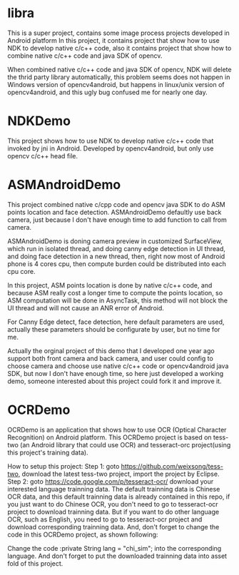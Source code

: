 # libra
This is a super project, contains some image process projects developed in Android platform
In this project, it contains project that show how to use NDK to develop native c/c++ code,
also it contains project that show how to combine native c/c++ code and java SDK of opencv.

When combined native c/c++ code and java SDK of opencv, NDK will delete the thrid party library automatically,
this problem seems does not happen in Windows version of opencv4android, but happens in linux/unix version of 
opencv4android, and this ugly bug confused me for nearly one day.

# NDKDemo
This project shows how to use NDK to develop native c/c++ code that invoked by jni in Android.
Developed by opencv4android, but only use opencv c/c++ head file.

# ASMAndroidDemo
This project combined native c/cpp code and opencv java SDK to do ASM points location and face detection.
ASMAndroidDemo defaultly use back camera, just because I don't have enough time to add function to call 
from camera.

ASMAndroidDemo is doning camera preview in customized SurfaceView, which run in isolated thread, and doing 
canny edge detection in UI thread, and doing face detection in a new thread, then, right now most of Android 
phone is 4 cores cpu, then compute burden could be distributed into each cpu core.

In this project, ASM points location is done by native c/c++ code, and because ASM really cost a longer time to 
compute the points location, so ASM computation will be done in AsyncTask, this method will not block the UI
thread and will not cause an ANR error of Android.

For Canny Edge detect, face detection, here default parameters are used, actually these parameters should be configurate
by user, but no time for me.

Actually the orginal project of this demo that I developed one year ago support both front camera and back camera,
and user could config to choose camera and choose use native c/c++ code or opencv4android java SDK, but now I don't
have enough time, so here just developed a working demo, someone interested about this project could fork it and 
improve it.


# OCRDemo
OCRDemo is an application that shows how to use OCR (Optical Character Recognition) on Android platform.
This OCRDemo project is based on tess-two (an Android library that could use OCR) and tesseract-orc project(using this project's training data).

How to setup this project:
Step 1: goto https://github.com/weixsong/tess-two, download the latest tess-two project, import the project by Eclipse.
Step 2: goto https://code.google.com/p/tesseract-ocr/ download your interested language trainning data.
The default trainning data is Chinese OCR data, and this default trainning data is already contained in this repo, if you just want to do Chinese OCR, you don't need to go to tesseract-ocr project to download trainning data. But if you want to do other language OCR, such as English, you need to go to tesseract-ocr project and download corresponding trainning data. And, don't forget to change the code in this OCRDemo project, as shown following:

Change the code :private String lang = "chi_sim";
into the corresponding language.
And don't forget to put the downloaded trainning data into asset fold of this project.
